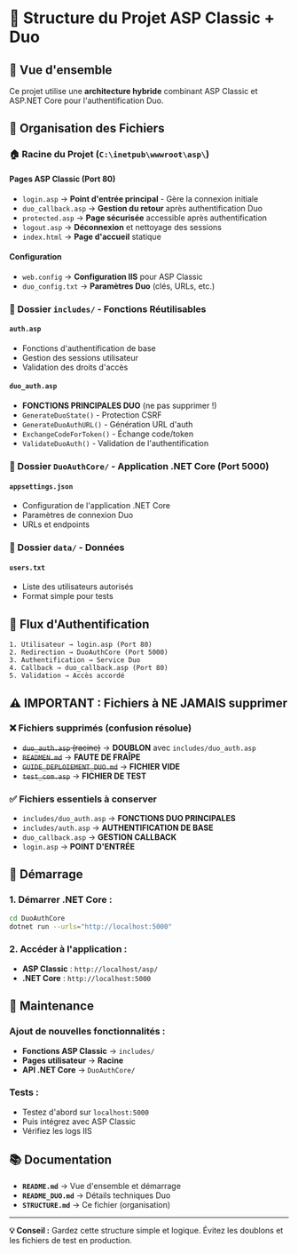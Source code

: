 # 📁 Structure du Projet ASP Classic + Duo

## 🎯 Vue d'ensemble

Ce projet utilise une **architecture hybride** combinant ASP Classic et ASP.NET Core pour l'authentification Duo.

## 📂 Organisation des Fichiers

### **🏠 Racine du Projet (`C:\inetpub\wwwroot\asp\`)**

#### **Pages ASP Classic (Port 80)**
- `login.asp` → **Point d'entrée principal** - Gère la connexion initiale
- `duo_callback.asp` → **Gestion du retour** après authentification Duo
- `protected.asp` → **Page sécurisée** accessible après authentification
- `logout.asp` → **Déconnexion** et nettoyage des sessions
- `index.html` → **Page d'accueil** statique

#### **Configuration**
- `web.config` → **Configuration IIS** pour ASP Classic
- `duo_config.txt` → **Paramètres Duo** (clés, URLs, etc.)

### **📁 Dossier `includes/` - Fonctions Réutilisables**

#### **`auth.asp`**
- Fonctions d'authentification de base
- Gestion des sessions utilisateur
- Validation des droits d'accès

#### **`duo_auth.asp`**
- **FONCTIONS PRINCIPALES DUO** (ne pas supprimer !)
- `GenerateDuoState()` - Protection CSRF
- `GenerateDuoAuthURL()` - Génération URL d'auth
- `ExchangeCodeForToken()` - Échange code/token
- `ValidateDuoAuth()` - Validation de l'authentification

### **📁 Dossier `DuoAuthCore/` - Application .NET Core (Port 5000)**

#### **`appsettings.json`**
- Configuration de l'application .NET Core
- Paramètres de connexion Duo
- URLs et endpoints

### **📁 Dossier `data/` - Données**

#### **`users.txt`**
- Liste des utilisateurs autorisés
- Format simple pour tests

## 🔄 Flux d'Authentification

```
1. Utilisateur → login.asp (Port 80)
2. Redirection → DuoAuthCore (Port 5000)
3. Authentification → Service Duo
4. Callback → duo_callback.asp (Port 80)
5. Validation → Accès accordé
```

## ⚠️ **IMPORTANT : Fichiers à NE JAMAIS supprimer**

### **❌ Fichiers supprimés (confusion résolue)**
- ~~`duo_auth.asp` (racine)~~ → **DOUBLON** avec `includes/duo_auth.asp`
- ~~`READMEN.md`~~ → **FAUTE DE FRAÎPE**
- ~~`GUIDE_DEPLOIEMENT_DUO.md`~~ → **FICHIER VIDE**
- ~~`test_com.asp`~~ → **FICHIER DE TEST**

### **✅ Fichiers essentiels à conserver**
- `includes/duo_auth.asp` → **FONCTIONS DUO PRINCIPALES**
- `includes/auth.asp` → **AUTHENTIFICATION DE BASE**
- `duo_callback.asp` → **GESTION CALLBACK**
- `login.asp` → **POINT D'ENTRÉE**

## 🚀 Démarrage

### **1. Démarrer .NET Core :**
```bash
cd DuoAuthCore
dotnet run --urls="http://localhost:5000"
```

### **2. Accéder à l'application :**
- **ASP Classic** : `http://localhost/asp/`
- **.NET Core** : `http://localhost:5000`

## 🔧 Maintenance

### **Ajout de nouvelles fonctionnalités :**
- **Fonctions ASP Classic** → `includes/`
- **Pages utilisateur** → **Racine**
- **API .NET Core** → `DuoAuthCore/`

### **Tests :**
- Testez d'abord sur `localhost:5000`
- Puis intégrez avec ASP Classic
- Vérifiez les logs IIS

## 📚 Documentation

- **`README.md`** → Vue d'ensemble et démarrage
- **`README_DUO.md`** → Détails techniques Duo
- **`STRUCTURE.md`** → Ce fichier (organisation)

---

**💡 Conseil :** Gardez cette structure simple et logique. Évitez les doublons et les fichiers de test en production.
